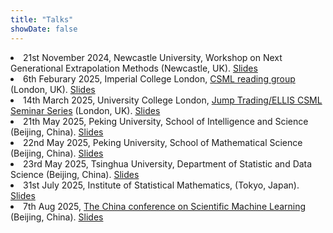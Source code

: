 ```yaml
---
title: "Talks"
showDate: false
---
```

<li>21st November 2024, Newcastle University, Workshop on Next Generational Extrapolation Methods (Newcastle, UK). <a href="../papers/CBQ_slides.pdf">Slides</a>
</li>

<li>6th Feburary 2025, Imperial College London, <a href="https://imperialcollegelondon.github.io/csml-reading-group/">CSML reading group</a> (London, UK). <a href="../papers/NKQ_slides.pdf">Slides</a>
</li>

<li>14th March 2025, University College London, <a href="https://ucl-ellis.github.io/jt_csml_seminar_home/">Jump Trading/ELLIS CSML Seminar Series</a> (London, UK). <a href="../papers/NKQ_slides.pdf">Slides</a>
</li>

<li>21th May 2025, Peking University, School of Intelligence and Science (Beijing, China). <a href="../papers/NPIVO_slides.pdf">Slides</a>
</li>

<li>22nd May 2025, Peking University, School of Mathematical Science (Beijing, China). <a href="../papers/NPIVO_slides.pdf">Slides</a>
</li>

<li>23rd May 2025, Tsinghua University, Department of Statistic and Data Science (Beijing, China). <a href="../papers/NPIVO_slides.pdf">Slides</a>
</li>

<li>31st July 2025, Institute of Statistical Mathematics, (Tokyo, Japan). <a href="../papers/DrMMD_slides.pdf">Slides</a>
</li>

<li>7th Aug 2025, <a href="https://c2sml.cn/conference_en.html"> The China conference on Scientific Machine Learning</a> 
 (Beijing, China). <a href="../papers/DrMMD_slides.pdf">Slides</a>
</li>